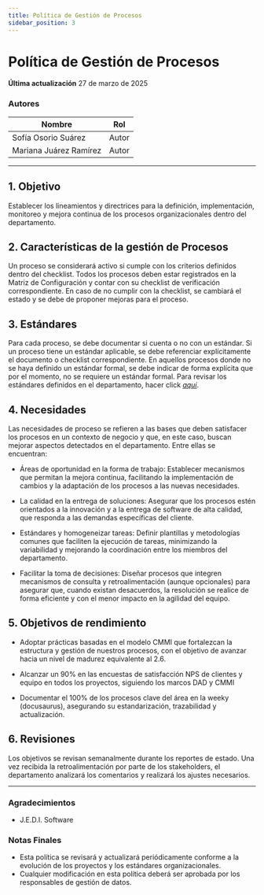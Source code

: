```yaml
---
title: Política de Gestión de Procesos
sidebar_position: 3
---
```


# **Política de Gestión de Procesos**
**Última actualización** 27 de marzo de 2025

### Autores

| Nombre                     | Rol   |
| -------------------------- | ----- |
| Sofía Osorio Suárez        | Autor |
| Mariana Juárez Ramírez     | Autor |

---

## **1. Objetivo**

Establecer los lineamientos y directrices para la definición, implementación, monitoreo y mejora continua de los procesos organizacionales dentro del departamento.

## **2. Características de la gestión de Procesos**

Un proceso se considerará activo si cumple con los criterios definidos dentro del checklist.
Todos los procesos deben estar registrados en la Matriz de Configuración y contar con su checklist de verificación correspondiente. En caso de no cumplir con la checklist, se cambiará el estado y se debe de proponer mejoras para el proceso.


## **3. Estándares**

Para cada proceso, se debe documentar si cuenta o no con un estándar. Si un proceso tiene un estándar aplicable, se debe referenciar explícitamente el documento o checklist correspondiente. En aquellos procesos donde no se haya definido un estándar formal, se debe indicar de forma explícita que por el momento, no se requiere un estándar formal.
Para revisar los estándares definidos en el departamento, hacer click <u>_[aquí](https://codeandco-wiki.netlify.app/docs/category/estándares)_</u>.

## **4. Necesidades**

Las necesidades de proceso se refieren a las bases que deben satisfacer los procesos en un contexto de negocio y que, en este caso, buscan mejorar aspectos detectados en el departamento. Entre ellas se encuentran:
- Áreas de oportunidad en la forma de trabajo: Establecer mecanismos que permitan la mejora continua, facilitando la implementación de cambios y la adaptación de los procesos a las nuevas necesidades.

- La calidad en la entrega de soluciones: Asegurar que los procesos estén orientados a la innovación y a la entrega de software de alta calidad, que responda a las demandas específicas del cliente.

- Estándares y homogeneizar tareas: Definir plantillas y metodologías comunes que faciliten la ejecución de tareas, minimizando la variabilidad y mejorando la coordinación entre los miembros del departamento.

- Facilitar la toma de decisiones: Diseñar procesos que integren mecanismos de consulta y retroalimentación (aunque opcionales) para asegurar que, cuando existan desacuerdos, la resolución se realice de forma eficiente y con el menor impacto en la agilidad del equipo.

## **5. Objetivos de rendimiento**

- Adoptar prácticas basadas en el modelo CMMI que fortalezcan la estructura y gestión de nuestros procesos, con el objetivo de avanzar hacia un nivel de madurez equivalente al 2.6.

- Alcanzar un 90% en las encuestas de satisfacción NPS de clientes y equipo en todos los proyectos, siguiendo los marcos DAD y CMMI

- Documentar el 100% de los procesos clave del área en la weeky (docusaurus), asegurando su estandarización, trazabilidad y actualización.

## **6. Revisiones**

Los objetivos se revisan semanalmente durante los reportes de estado. Una vez recibida la retroalimentación por parte de los stakeholders, el departamento analizará los comentarios y realizará los ajustes necesarios.


---
### **Agradecimientos**
- J.E.D.I. Software

### **Notas Finales**
- Esta política se revisará y actualizará periódicamente conforme a la evolución de los proyectos y los estándares organizacionales.
- Cualquier modificación en esta política deberá ser aprobada por los responsables de gestión de datos.


